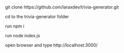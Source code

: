 <!DOCTYPE html>
<html lang="en">
<head>
  <meta charset="UTF-8">
  <meta name="viewport" content="width=device-width, initial-scale=1.0">
  <title>Read Me</title>
</head>
<body>

  <p>git clone https://github.com/laraxdev/trivia-generator.git</p>
  <p>cd to the trivia-generator folder</p>
  <p>run npm i </p>
  <p>run node index.js </p>
  <p>open browser and type http://localhost:3000/</p>
</body>
</html>